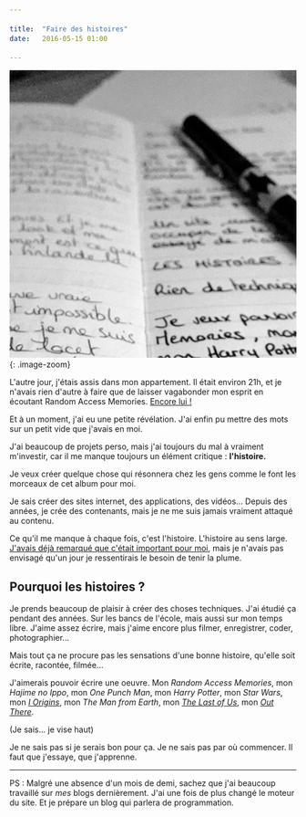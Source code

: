 ```yaml
---

title:  "Faire des histoires"
date:   2016-05-15 01:00
    
---
```


![Faire des histoires](/assets/images/faire-des-histoires.jpg){: .image-zoom}

L'autre jour, j'étais assis dans mon appartement. Il était environ 21h, et je n'avais rien d'autre à faire que de laisser vagabonder mon esprit en écoutant Random Access Memories. [Encore lui !](/ordre-des-chansons/)

Et à un moment, j'ai eu une petite révélation. J'ai enfin pu mettre des mots sur un petit vide que j'avais en moi.

J'ai beaucoup de projets perso, mais j'ai toujours du mal à vraiment m'investir, car il me manque toujours un élément critique : **l'histoire.**

Je veux créer quelque chose qui résonnera chez les gens comme le font les morceaux de cet album pour moi.

Je sais créer des sites internet, des applications, des vidéos... Depuis des années, je crée des contenants, mais je ne me suis jamais vraiment attaqué au contenu.

Ce qu'il me manque à chaque fois, c'est l'histoire. L'histoire au sens large. [J'avais déjà remarqué que c'était important pour moi](/histoire-d-histoires/), mais je n'avais pas envisagé qu'un jour je ressentirais le besoin de tenir la plume.

## Pourquoi les histoires ?

Je prends beaucoup de plaisir à créer des choses techniques. J'ai étudié ça pendant des années. Sur les bancs de l'école, mais aussi sur mon temps libre. J'aime assez écrire, mais j'aime encore plus filmer, enregistrer, coder, photographier...

Mais tout ça ne procure pas les sensations d'une bonne histoire, qu'elle soit écrite, racontée, filmée...

J'aimerais pouvoir écrire une oeuvre. Mon *Random Access Memories*, mon *Hajime no Ippo*, mon *One Punch Man*, mon *Harry Potter*, mon *Star Wars*, mon [*I Origins*](/quelques-bons-films/), mon *The Man from Earth*, mon [*The Last of Us*](/regarder-des-jeux-video/), mon [*Out There*](/merci-fibre-tigre/).

(Je sais... je vise haut)

Je ne sais pas si je serais bon pour ça. Je ne sais pas par où commencer. Il faut que j'essaye, que j'apprenne.

___

PS : Malgré une absence d'un mois de demi, sachez que j'ai beaucoup travaillé sur *mes* blogs dernièrement. J'ai une fois de plus changé le moteur du site. Et je prépare un blog qui parlera de programmation.
